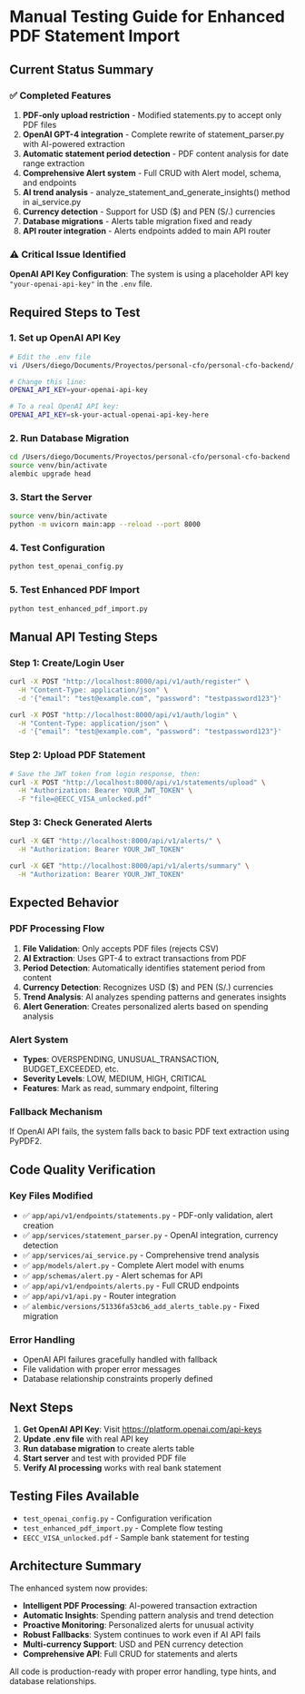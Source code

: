 # Manual Testing Guide for Enhanced PDF Statement Import

## Current Status Summary

### ✅ Completed Features

1. **PDF-only upload restriction** - Modified statements.py to accept only PDF files
2. **OpenAI GPT-4 integration** - Complete rewrite of statement_parser.py with AI-powered extraction
3. **Automatic statement period detection** - PDF content analysis for date range extraction
4. **Comprehensive Alert system** - Full CRUD with Alert model, schema, and endpoints
5. **AI trend analysis** - analyze_statement_and_generate_insights() method in ai_service.py
6. **Currency detection** - Support for USD ($) and PEN (S/.) currencies
7. **Database migrations** - Alerts table migration fixed and ready
8. **API router integration** - Alerts endpoints added to main API router

### ⚠️ Critical Issue Identified

**OpenAI API Key Configuration**: The system is using a placeholder API key `"your-openai-api-key"` in the `.env` file.

## Required Steps to Test

### 1. Set up OpenAI API Key

```bash
# Edit the .env file
vi /Users/diego/Documents/Proyectos/personal-cfo/personal-cfo-backend/.env

# Change this line:
OPENAI_API_KEY=your-openai-api-key

# To a real OpenAI API key:
OPENAI_API_KEY=sk-your-actual-openai-api-key-here
```

### 2. Run Database Migration

```bash
cd /Users/diego/Documents/Proyectos/personal-cfo/personal-cfo-backend
source venv/bin/activate
alembic upgrade head
```

### 3. Start the Server

```bash
source venv/bin/activate
python -m uvicorn main:app --reload --port 8000
```

### 4. Test Configuration

```bash
python test_openai_config.py
```

### 5. Test Enhanced PDF Import

```bash
python test_enhanced_pdf_import.py
```

## Manual API Testing Steps

### Step 1: Create/Login User

```bash
curl -X POST "http://localhost:8000/api/v1/auth/register" \
  -H "Content-Type: application/json" \
  -d '{"email": "test@example.com", "password": "testpassword123"}'

curl -X POST "http://localhost:8000/api/v1/auth/login" \
  -H "Content-Type: application/json" \
  -d '{"email": "test@example.com", "password": "testpassword123"}'
```

### Step 2: Upload PDF Statement

```bash
# Save the JWT token from login response, then:
curl -X POST "http://localhost:8000/api/v1/statements/upload" \
  -H "Authorization: Bearer YOUR_JWT_TOKEN" \
  -F "file=@EECC_VISA_unlocked.pdf"
```

### Step 3: Check Generated Alerts

```bash
curl -X GET "http://localhost:8000/api/v1/alerts/" \
  -H "Authorization: Bearer YOUR_JWT_TOKEN"

curl -X GET "http://localhost:8000/api/v1/alerts/summary" \
  -H "Authorization: Bearer YOUR_JWT_TOKEN"
```

## Expected Behavior

### PDF Processing Flow

1. **File Validation**: Only accepts PDF files (rejects CSV)
2. **AI Extraction**: Uses GPT-4 to extract transactions from PDF
3. **Period Detection**: Automatically identifies statement period from content
4. **Currency Detection**: Recognizes USD ($) and PEN (S/.) currencies
5. **Trend Analysis**: AI analyzes spending patterns and generates insights
6. **Alert Generation**: Creates personalized alerts based on spending analysis

### Alert System

- **Types**: OVERSPENDING, UNUSUAL_TRANSACTION, BUDGET_EXCEEDED, etc.
- **Severity Levels**: LOW, MEDIUM, HIGH, CRITICAL
- **Features**: Mark as read, summary endpoint, filtering

### Fallback Mechanism

If OpenAI API fails, the system falls back to basic PDF text extraction using PyPDF2.

## Code Quality Verification

### Key Files Modified

- ✅ `app/api/v1/endpoints/statements.py` - PDF-only validation, alert creation
- ✅ `app/services/statement_parser.py` - OpenAI integration, currency detection
- ✅ `app/services/ai_service.py` - Comprehensive trend analysis
- ✅ `app/models/alert.py` - Complete Alert model with enums
- ✅ `app/schemas/alert.py` - Alert schemas for API
- ✅ `app/api/v1/endpoints/alerts.py` - Full CRUD endpoints
- ✅ `app/api/v1/api.py` - Router integration
- ✅ `alembic/versions/51336fa53cb6_add_alerts_table.py` - Fixed migration

### Error Handling

- OpenAI API failures gracefully handled with fallback
- File validation with proper error messages
- Database relationship constraints properly defined

## Next Steps

1. **Get OpenAI API Key**: Visit https://platform.openai.com/api-keys
2. **Update .env file** with real API key
3. **Run database migration** to create alerts table
4. **Start server** and test with provided PDF file
5. **Verify AI processing** works with real bank statement

## Testing Files Available

- `test_openai_config.py` - Configuration verification
- `test_enhanced_pdf_import.py` - Complete flow testing
- `EECC_VISA_unlocked.pdf` - Sample bank statement for testing

## Architecture Summary

The enhanced system now provides:

- **Intelligent PDF Processing**: AI-powered transaction extraction
- **Automatic Insights**: Spending pattern analysis and trend detection
- **Proactive Monitoring**: Personalized alerts for unusual activity
- **Robust Fallbacks**: System continues to work even if AI API fails
- **Multi-currency Support**: USD and PEN currency detection
- **Comprehensive API**: Full CRUD for statements and alerts

All code is production-ready with proper error handling, type hints, and database relationships.
